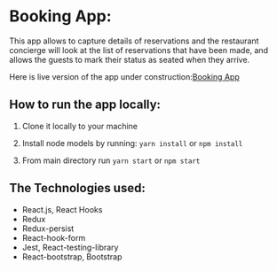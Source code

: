 # Booking App:

This app allows to capture details of reservations and the restaurant concierge will look at the list of reservations that have been made, and allows the guests to mark their status as seated when they arrive.

Here is live version of the app under construction:[Booking App](https://akey-booking-app.netlify.app/)

## How to run the app locally:

1. Clone it locally to your machine

2. Install node models by running: `yarn install` or `npm install`

3. From main directory run `yarn start` or `npm start`

## The Technologies used:

- React.js, React Hooks
- Redux
- Redux-persist
- React-hook-form
- Jest, React-testing-library
- React-bootstrap, Bootstrap
